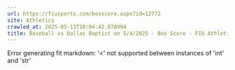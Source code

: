 ```yaml
---
url: https://fiusports.com/boxscore.aspx?id=12772
site: Athletics
crawled_at: 2025-05-13T10:04:42.878994
title: Baseball vs Dallas Baptist on 5/4/2025 - Box Score - FIU Athletics
---
```


Error generating fit markdown: '<' not supported between instances of 'int' and 'str'
